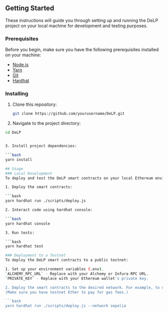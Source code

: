 ## Getting Started

These instructions will guide you through setting up and running the DeLP project on your local machine for development and testing purposes.

### Prerequisites

Before you begin, make sure you have the following prerequisites installed on your machine:

- [Node.js](https://nodejs.org/)
- [Yarn](https://yarnpkg.com/)
- [Git](https://git-scm.com/)
- [Hardhat](https://hardhat.org/)

### Installing

1. Clone this repository:

   ```bash
   git clone https://github.com/yourusername/DeLP.git

2. Navigate to the project directory:

  ```bash
  cd DeLP


3. Install project dependencies:

  ```bash
  yarn install

## Usage
### Local Development
To deploy and test the DeLP smart contracts on your local Ethereum environment:

1. Deploy the smart contracts:

  ```bash
  yarn hardhat run ./scripts/deploy.js

2. Interact code using hardhat console:

  ```bash
  yarn hardhat console

3. Run tests:

  ```bash
  yarn hardhat test

### Deployment to a Testnet
To deploy the DeLP smart contracts to a public testnet:

1. Set up your environment variables (.env).
  `ALCHEMY_RPC_URL` - Replace with your Alchemy or Infura RPC URL.
  `PRIVATE_KEY` - Replace with your Ethereum wallet's private key.

2. Deploy the smart contracts to the desired network. For example, to deploy on the Sepolia testnet:
(Make sure you have testnet Ether to pay for gas fees.)

  ```bash
  yarn hardhat run ./scripts/deploy.js --network sepolia

